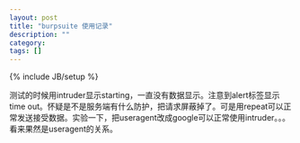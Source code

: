 ```yaml
---
layout: post
title: "burpsuite 使用记录"
description: ""
category: 
tags: []
---
```

{% include JB/setup %}


测试的时候用intruder显示starting，一直没有数据显示。注意到alert标签显示time out。怀疑是不是服务端有什么防护，把请求屏蔽掉了。可是用repeat可以正常发送接受数据。实验一下，把useragent改成google可以正常使用intruder。。。看来果然是useragent的关系。
